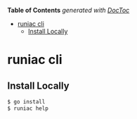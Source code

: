 <!-- START doctoc generated TOC please keep comment here to allow auto update -->
<!-- DON'T EDIT THIS SECTION, INSTEAD RE-RUN doctoc TO UPDATE -->
**Table of Contents**  *generated with [DocToc](https://github.com/thlorenz/doctoc)*

- [runiac cli](#runiac-cli)
  - [Install Locally](#install-locally)

<!-- END doctoc generated TOC please keep comment here to allow auto update -->

# runiac cli

## Install Locally

```bash
$ go install
$ runiac help
```